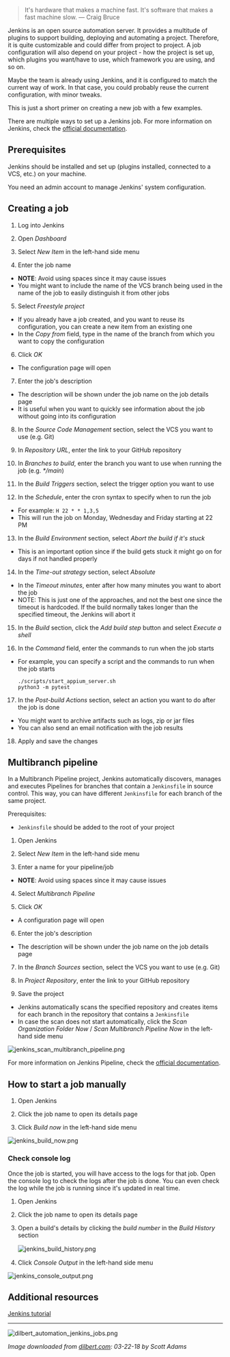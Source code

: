 > It's hardware that makes a machine fast.  It's software that makes a fast machine slow. — Craig Bruce

Jenkins is an open source automation server. It provides a multitude of plugins to support building, deploying and automating a project.
Therefore, it is quite customizable and could differ from project to project.
A job configuration will also depend on your project - how the project is set up, which plugins you want/have to use, which framework you are using, and so on.

Maybe the team is already using Jenkins, and it is configured to match the current way of work. In that case, you could probably reuse the current configuration, with minor tweaks.

This is just a short primer on creating a new job with a few examples.

There are multiple ways to set up a Jenkins job.
For more information on Jenkins, check the [official documentation](https://www.jenkins.io/doc/book/getting-started/).

## Prerequisites

Jenkins should be installed and set up (plugins installed, connected to a VCS, etc.) on your machine.

You need an admin account to manage Jenkins' system configuration.


## Creating a job

1. Log into Jenkins

2. Open _Dashboard_

3. Select _New Item_ in the left-hand side menu

4. Enter the job name
 - **NOTE**: Avoid using spaces since it may cause issues
 - You might want to include the name of the VCS branch being used in the name of the job to easily distinguish it from other jobs

5. Select _Freestyle project_
 - If you already have a job created, and you want to reuse its configuration, you can create a new item from an existing one
 - In the _Copy from_ field, type in the name of the branch from which you want to copy the configuration

6. Click _OK_
 - The configuration page will open

7. Enter the job's description
 - The description will be shown under the job name on the job details page
 - It is useful when you want to quickly see information about the job without going into its configuration

8. In the _Source Code Management_ section, select the VCS you want to use (e.g. Git)

9. In _Repository URL_, enter the link to your GitHub repository 

10. In _Branches to build_, enter the branch you want to use when running the job (e.g. _*/main_)

11. In the _Build Triggers_ section, select the trigger option you want to use

12. In the _Schedule_, enter the cron syntax to specify when to run the job
 - For example: `H 22 * * 1,3,5`
 - This will run the job on Monday, Wednesday and Friday starting at 22 PM 

13. In the _Build Environment_ section, select _Abort the build if it's stuck_
 - This is an important option since if the build gets stuck it might go on for days if not handled properly

14. In the _Time-out strategy_ section, select _Absolute_
 - In the _Timeout minutes_, enter after how many minutes you want to abort the job
 - NOTE: This is just one of the approaches, and not the best one since the timeout is hardcoded. If the build normally takes longer than the specified timeout, the Jenkins will abort it

15. In the _Build_ section, click the _Add build step_ button and select _Execute a shell_

16. In the _Command_ field, enter the commands to run when the job starts
 - For example, you can specify a script and the commands to run when the job starts

    ```
    ./scripts/start_appium_server.sh
    python3 -m pytest
    ```

17. In the _Post-build Actions_ section, select an action you want to do after the job is done
 - You might want to archive artifacts such as logs, zip or jar files
 - You can also send an email notification with the job results

18. Apply and save the changes


## Multibranch pipeline

In a Multibranch Pipeline project, Jenkins automatically discovers, manages and executes Pipelines for branches that contain a `Jenkinsfile` in source control.
This way, you can have different `Jenkinsfile` for each branch of the same project.

Prerequisites:

- `Jenkinsfile` should be added to the root of your project

1. Open Jenkins

2. Select _New Item_ in the left-hand side menu

3. Enter a name for your pipeline/job
 - **NOTE**: Avoid using spaces since it may cause issues

4. Select _Multibranch Pipeline_ 

5. Click _OK_
 - A configuration page will open

6. Enter the job's description
 - The description will be shown under the job name on the job details page

7. In the _Branch Sources_ section, select the VCS you want to use (e.g. Git)

8. In _Project Repository_, enter the link to your GitHub repository 

9. Save the project
 - Jenkins automatically scans the specified repository and creates items for each branch in the repository that contains a `Jenkinsfile`
 - In case the scan does not start automatically, click the _Scan Organization Folder Now_ / _Scan Multibranch Pipeline Now_ in the left-hand side menu

![jenkins_scan_multibranch_pipeline.png](/img/jenkins_scan_multibranch_pipeline.png)

For more information on Jenkins Pipeline, check the [official documentation](https://www.jenkins.io/doc/book/pipeline/).


## How to start a job manually

1. Open Jenkins

2. Click the job name to open its details page

3. Click _Build now_ in the left-hand side menu

![jenkins_build_now.png](/img/jenkins_build_now.png)

### Check console log

Once the job is started, you will have access to the logs for that job. Open the console log to check the logs after the job is done. 
You can even check the log while the job is running since it's updated in real time.

1. Open Jenkins

2. Click the job name to open its details page

3. Open a build's details by clicking the _build number_ in the _Build History_ section
<span style="display:block; margin-top:15px; margin-bottom:15px; margin-left:auto; margin-right:auto; width:100%;">![jenkins_build_history.png](/img/jenkins_build_history.png)</span>
4. Click _Console Output_ in the left-hand side menu

![jenkins_console_output.png](/img/jenkins_console_output.png)


## Additional resources

[Jenkins tutorial](https://www.youtube.com/watch?v=89yWXXIOisk&list=PLhW3qG5bs-L_ZCOA4zNPSoGbnVQ-rp_dG&ab_channel=AutomationStepbyStep)


---

![dilbert_automation_jenkins_jobs.png](/img/dilbert_automation_jenkins_jobs.png)

*Image downloaded from [dilbert.com](https://dilbert.com/strip/2018-03-22): 03-22-18 by Scott Adams*

